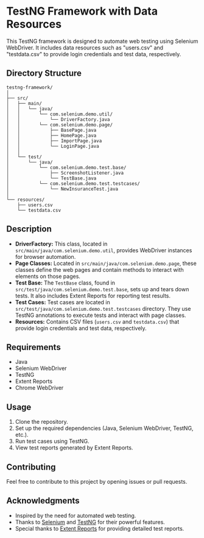 # TestNG Framework with Data Resources

This TestNG framework is designed to automate web testing using Selenium WebDriver. It includes data resources such as "users.csv" and "testdata.csv" to provide login credentials and test data, respectively.

## Directory Structure

```
testng-framework/
│
├── src/
│   ├── main/
│   │   └── java/
│   │       └── com.selenium.demo.util/
│   │           └── DriverFactory.java
│   │       └── com.selenium.demo.page/
│   │           ├── BasePage.java
│   │           ├── HomePage.java
│   │           ├── ImportPage.java
│   │           └── LoginPage.java
│   │
│   └── test/
│       └── java/
│           └── com.selenium.demo.test.base/
│               ├── ScreenshotListener.java
│               └── TestBase.java
│           └── com.selenium.demo.test.testcases/
│               └── NewInsuranceTest.java
│
└── resources/
    ├── users.csv
    └── testdata.csv
```

## Description

- **DriverFactory:** This class, located in `src/main/java/com.selenium.demo.util`, provides WebDriver instances for browser automation.
- **Page Classes:** Located in `src/main/java/com.selenium.demo.page`, these classes define the web pages and contain methods to interact with elements on those pages.
- **Test Base:** The `TestBase` class, found in `src/test/java/com.selenium.demo.test.base`, sets up and tears down tests. It also includes Extent Reports for reporting test results.
- **Test Cases:** Test cases are located in `src/test/java/com.selenium.demo.test.testcases` directory. They use TestNG annotations to execute tests and interact with page classes.
- **Resources:** Contains CSV files (`users.csv` and `testdata.csv`) that provide login credentials and test data, respectively.

## Requirements

- Java
- Selenium WebDriver
- TestNG
- Extent Reports
- Chrome WebDriver

## Usage

1. Clone the repository.
2. Set up the required dependencies (Java, Selenium WebDriver, TestNG, etc.).
3. Run test cases using TestNG.
4. View test reports generated by Extent Reports.

## Contributing

Feel free to contribute to this project by opening issues or pull requests.


## Acknowledgments

- Inspired by the need for automated web testing.
- Thanks to [Selenium](https://www.selenium.dev/) and [TestNG](https://testng.org/) for their powerful features.
- Special thanks to [Extent Reports](https://www.extentreports.com/) for providing detailed test reports.
